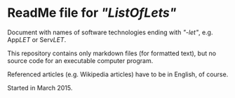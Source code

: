 # ReadMe file for *"ListOfLets"*

Document with names of software technologies ending with *"-let"*, e.g. App*LET* or Serv*LET*.

This repository contains only markdown files (for formatted text), but no source code for an executable computer program.

Referenced articles (e.g. Wikipedia articles) have to be in English, of course.

Started in March 2015.


